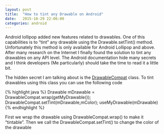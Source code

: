 ```yaml
---
layout: post
title:  "How to tint any Drawable on Android"
date:   2015-10-29 22:06:00
categories: android
---
```


Android lollipop added new features related to drawables. 
One of this capabilities is to “tint” any drawable using the Drawable.setTint() method. 
Unfortunately this method is only available for Android Lollipop and above.
After many research on the Internet I finally found the solution to tint any drawables on any API level.
The Android documentation hide many secrets and I think developers (Me particularly) should take the time to read it a little bit.


The hidden secret I am talking about is the [DrawableCompat][drawable-compat-doc] class. 
To tint drawables using this class you can use the following code

{% highlight java %}
Drawable mDrawable = DrawableCompat.wrap(getMyDrawable()); 
DrawableCompat.setTint(mDrawable,mColor); 
useMyDrawable(mDrawable)
{% endhighlight %}

First we wrap the drawable using DrawableCompat.wrap() to make it “tintable”. 
Then we call the DrawableCompat.setTint() to change the color of the drawable

[drawable-compat-doc]: https://developer.android.com/reference/android/support/v4/graphics/drawable/DrawableCompat.html
